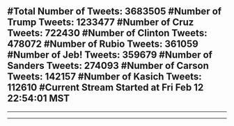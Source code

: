 #Total Number of Tweets: 3683505 
#Number of Trump Tweets: 1233477
#Number of Cruz Tweets: 722430
#Number of Clinton Tweets: 478072
#Number of Rubio Tweets: 361059
#Number of Jeb! Tweets: 359679
#Number of Sanders Tweets: 274093
#Number of Carson Tweets: 142157
#Number of Kasich Tweets: 112610
#Current Stream Started at Fri Feb 12 22:54:01 MST
---
---
---
